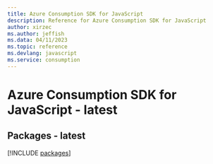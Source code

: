 ```yaml
---
title: Azure Consumption SDK for JavaScript
description: Reference for Azure Consumption SDK for JavaScript
author: xirzec
ms.author: jeffish
ms.data: 04/11/2023
ms.topic: reference
ms.devlang: javascript
ms.service: consumption
---
```

# Azure Consumption SDK for JavaScript - latest
## Packages - latest
[!INCLUDE [packages](consumption-index.md)]